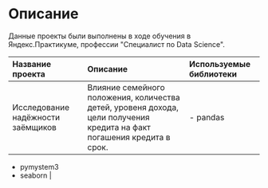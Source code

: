 # Описание #
Данные проекты были выполнены в ходе обучения в Яндекс.Практикуме, профессии "Специалист по Data Science".

| **Название проекта** | **Описание** | **Используемые библиотеки** |
| :------------------ | :---------- | :------------------------- |
| Исследование надёжности заёмщиков | Влияние семейного положения, количества детей, уровеня дохода, цели получения кредита на факт погашения кредита в срок.| - pandas
- pymystem3
- seaborn |
